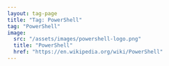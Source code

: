 ```yaml
---
layout: tag-page
title: "Tag: PowerShell"
tag: "PowerShell"
image:
  src: "/assets/images/powershell-logo.png"
  title: "PowerShell"
  href: "https://en.wikipedia.org/wiki/PowerShell"
---
```


